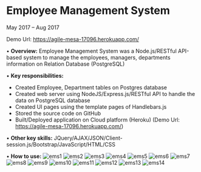 # Employee Management System
May 2017 – Aug 2017

Demo Url: https://agile-mesa-17096.herokuapp.com/

• **Overview:** Employee Management System was a Node.js/RESTful API-based system to manage the employees, managers, departments information on Relation Database (PostgreSQL)

• **Key responsibilities:**
-	Created Employee, Department tables on Postgres database
-	Created web server using NodeJS/Express.js/RESTful API to handle the data on PostgreSQL database
-	Created UI pages using the template pages of Handlebars.js
-	Stored the source code on GitHub
-	Built/Deployed application on Cloud platform (Heroku) (Demo Url: https://agile-mesa-17096.herokuapp.com/)

• **Other key skills:** JQuery/AJAX/JSON/Client-session.js/Bootstrap/JavaScript/HTML/CSS

• **How to use:**
![ems1](https://user-images.githubusercontent.com/29003115/37581731-388d80de-2b20-11e8-8255-4f3333e47301.jpg)
![ems2](https://user-images.githubusercontent.com/29003115/37581830-925242da-2b20-11e8-8392-40cd18068fa1.jpg)
![ems3](https://user-images.githubusercontent.com/29003115/37581849-a60670da-2b20-11e8-8a33-8852f8e8ceb2.jpg)
![ems4](https://user-images.githubusercontent.com/29003115/37581869-bc9487e2-2b20-11e8-81dc-e4a9bd76d21a.jpg)
![ems5](https://user-images.githubusercontent.com/29003115/37581892-caf86510-2b20-11e8-89f4-5f0bfa2b00a2.jpg)
![ems6](https://user-images.githubusercontent.com/29003115/37581906-d831157e-2b20-11e8-97dc-5a81359cb902.jpg)
![ems7](https://user-images.githubusercontent.com/29003115/37581911-e4d6a0fa-2b20-11e8-8f0e-96faa2793735.jpg)
![ems8](https://user-images.githubusercontent.com/29003115/37581923-f1f7e80c-2b20-11e8-981b-3424681efa6e.jpg)
![ems9](https://user-images.githubusercontent.com/29003115/37581939-0023e2fa-2b21-11e8-85f9-38cff6a8d55f.jpg)
![ems10](https://user-images.githubusercontent.com/29003115/37581967-1d9adf82-2b21-11e8-975b-3cc4bfc9cd74.jpg)
![ems11](https://user-images.githubusercontent.com/29003115/37581975-2ccf37f0-2b21-11e8-8258-0dab4048f6f0.jpg)
![ems12](https://user-images.githubusercontent.com/29003115/37582000-3bb76e86-2b21-11e8-96ed-d9e8576fe60d.jpg)
![ems13](https://user-images.githubusercontent.com/29003115/37582013-4996ae22-2b21-11e8-8e43-ce088dd7d520.jpg)
![ems14](https://user-images.githubusercontent.com/29003115/37582034-5cf04cb2-2b21-11e8-8303-1643ce9c2b79.jpg)
